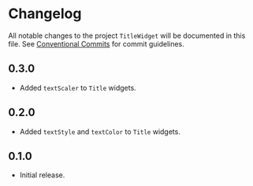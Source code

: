 # Changelog

All notable changes to the project `TitleWidget` will be documented in this file.
See [Conventional Commits](https://conventionalcommits.org) for commit guidelines.

## 0.3.0

- Added `textScaler` to `Title` widgets.

## 0.2.0

- Added `textStyle` and `textColor` to `Title` widgets.

## 0.1.0

- Initial release.
